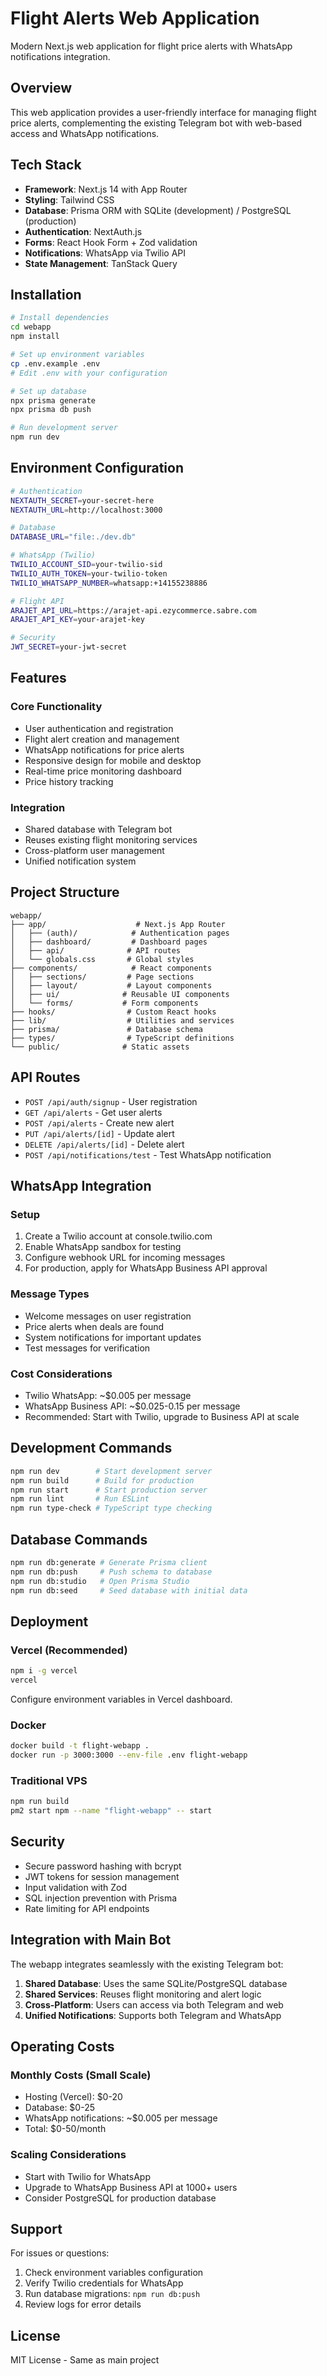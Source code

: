# Flight Alerts Web Application

Modern Next.js web application for flight price alerts with WhatsApp notifications integration.

## Overview

This web application provides a user-friendly interface for managing flight price alerts, complementing the existing Telegram bot with web-based access and WhatsApp notifications.

## Tech Stack

- **Framework**: Next.js 14 with App Router
- **Styling**: Tailwind CSS
- **Database**: Prisma ORM with SQLite (development) / PostgreSQL (production)
- **Authentication**: NextAuth.js
- **Forms**: React Hook Form + Zod validation
- **Notifications**: WhatsApp via Twilio API
- **State Management**: TanStack Query

## Installation

```bash
# Install dependencies
cd webapp
npm install

# Set up environment variables
cp .env.example .env
# Edit .env with your configuration

# Set up database
npx prisma generate
npx prisma db push

# Run development server
npm run dev
```

## Environment Configuration

```bash
# Authentication
NEXTAUTH_SECRET=your-secret-here
NEXTAUTH_URL=http://localhost:3000

# Database
DATABASE_URL="file:./dev.db"

# WhatsApp (Twilio)
TWILIO_ACCOUNT_SID=your-twilio-sid
TWILIO_AUTH_TOKEN=your-twilio-token
TWILIO_WHATSAPP_NUMBER=whatsapp:+14155238886

# Flight API
ARAJET_API_URL=https://arajet-api.ezycommerce.sabre.com
ARAJET_API_KEY=your-arajet-key

# Security
JWT_SECRET=your-jwt-secret
```

## Features

### Core Functionality
- User authentication and registration
- Flight alert creation and management
- WhatsApp notifications for price alerts
- Responsive design for mobile and desktop
- Real-time price monitoring dashboard
- Price history tracking

### Integration
- Shared database with Telegram bot
- Reuses existing flight monitoring services
- Cross-platform user management
- Unified notification system

## Project Structure

```
webapp/
├── app/                    # Next.js App Router
│   ├── (auth)/            # Authentication pages
│   ├── dashboard/         # Dashboard pages
│   ├── api/              # API routes
│   └── globals.css       # Global styles
├── components/            # React components
│   ├── sections/         # Page sections
│   ├── layout/           # Layout components
│   ├── ui/              # Reusable UI components
│   └── forms/           # Form components
├── hooks/                # Custom React hooks
├── lib/                  # Utilities and services
├── prisma/               # Database schema
├── types/                # TypeScript definitions
└── public/              # Static assets
```

## API Routes

- `POST /api/auth/signup` - User registration
- `GET /api/alerts` - Get user alerts
- `POST /api/alerts` - Create new alert
- `PUT /api/alerts/[id]` - Update alert
- `DELETE /api/alerts/[id]` - Delete alert
- `POST /api/notifications/test` - Test WhatsApp notification

## WhatsApp Integration

### Setup
1. Create a Twilio account at console.twilio.com
2. Enable WhatsApp sandbox for testing
3. Configure webhook URL for incoming messages
4. For production, apply for WhatsApp Business API approval

### Message Types
- Welcome messages on user registration
- Price alerts when deals are found
- System notifications for important updates
- Test messages for verification

### Cost Considerations
- Twilio WhatsApp: ~$0.005 per message
- WhatsApp Business API: ~$0.025-0.15 per message
- Recommended: Start with Twilio, upgrade to Business API at scale

## Development Commands

```bash
npm run dev        # Start development server
npm run build      # Build for production
npm run start      # Start production server
npm run lint       # Run ESLint
npm run type-check # TypeScript type checking
```

## Database Commands

```bash
npm run db:generate # Generate Prisma client
npm run db:push     # Push schema to database
npm run db:studio   # Open Prisma Studio
npm run db:seed     # Seed database with initial data
```

## Deployment

### Vercel (Recommended)
```bash
npm i -g vercel
vercel
```
Configure environment variables in Vercel dashboard.

### Docker
```bash
docker build -t flight-webapp .
docker run -p 3000:3000 --env-file .env flight-webapp
```

### Traditional VPS
```bash
npm run build
pm2 start npm --name "flight-webapp" -- start
```

## Security

- Secure password hashing with bcrypt
- JWT tokens for session management
- Input validation with Zod
- SQL injection prevention with Prisma
- Rate limiting for API endpoints

## Integration with Main Bot

The webapp integrates seamlessly with the existing Telegram bot:

1. **Shared Database**: Uses the same SQLite/PostgreSQL database
2. **Shared Services**: Reuses flight monitoring and alert logic
3. **Cross-Platform**: Users can access via both Telegram and web
4. **Unified Notifications**: Supports both Telegram and WhatsApp

## Operating Costs

### Monthly Costs (Small Scale)
- Hosting (Vercel): $0-20
- Database: $0-25
- WhatsApp notifications: ~$0.005 per message
- Total: $0-50/month

### Scaling Considerations
- Start with Twilio for WhatsApp
- Upgrade to WhatsApp Business API at 1000+ users
- Consider PostgreSQL for production database

## Support

For issues or questions:
1. Check environment variables configuration
2. Verify Twilio credentials for WhatsApp
3. Run database migrations: `npm run db:push`
4. Review logs for error details

## License

MIT License - Same as main project
